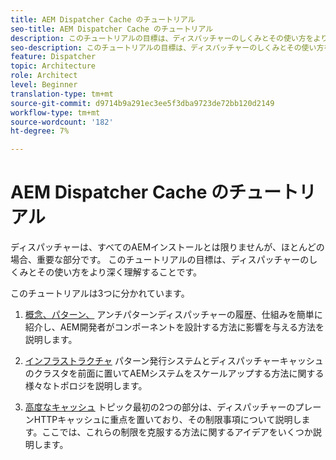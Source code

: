```yaml
---
title: AEM Dispatcher Cache のチュートリアル
seo-title: AEM Dispatcher Cache のチュートリアル
description: このチュートリアルの目標は、ディスパッチャーのしくみとその使い方をより深く理解することです。
seo-description: このチュートリアルの目標は、ディスパッチャーのしくみとその使い方をより深く理解することです。
feature: Dispatcher
topic: Architecture
role: Architect
level: Beginner
translation-type: tm+mt
source-git-commit: d9714b9a291ec3ee5f3dba9723de72bb120d2149
workflow-type: tm+mt
source-wordcount: '182'
ht-degree: 7%

---
```



# AEM Dispatcher Cache のチュートリアル

ディスパッチャーは、すべてのAEMインストールとは限りませんが、ほとんどの場合、重要な部分です。 このチュートリアルの目標は、ディスパッチャーのしくみとその使い方をより深く理解することです。

このチュートリアルは3つに分かれています。

1. [概念、パターン、](chapter-1.md)
アンチパターンディスパッチャーの履歴、仕組みを簡単に紹介し、AEM開発者がコンポーネントを設計する方法に影響を与える方法を説明します。

1. [インフラストラクチャ](chapter-2.md)
パターン発行システムとディスパッチャーキャッシュのクラスタを前面に置いてAEMシステムをスケールアップする方法に関する様々なトポロジを説明します。

1. [高度なキャッシュ](chapter-3.md)
トピック最初の2つの部分は、ディスパッチャーのプレーンHTTPキャッシュに重点を置いており、その制限事項について説明します。ここでは、これらの制限を克服する方法に関するアイデアをいくつか説明します。
